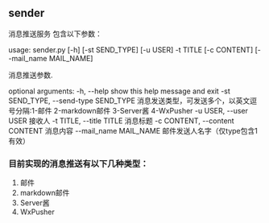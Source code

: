 ## sender
消息推送服务
包含以下参数：

usage: sender.py [-h] [-st SEND_TYPE] [-u USER] -t TITLE [-c CONTENT]
                 [--mail_name MAIL_NAME]

消息推送参数.

optional arguments:
  -h, --help            show this help message and exit
  -st SEND_TYPE, --send-type SEND_TYPE
                        消息发送类型，可发送多个，以英文逗号分隔:1-邮件 2-markdown邮件 3-Server酱
                        4-WxPusher
  -u USER, --user USER  接收人
  -t TITLE, --title TITLE
                        消息标题
  -c CONTENT, --content CONTENT
                        消息内容
  --mail_name MAIL_NAME
                        邮件发送人名字（仅type包含1有效）

### 目前实现的消息推送有以下几种类型：
1. 邮件 
2. markdown邮件 
3. Server酱
4. WxPusher
